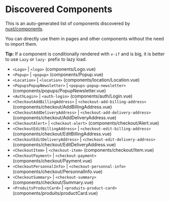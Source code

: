 # Discovered Components

This is an auto-generated list of components discovered by [nuxt/components](https://github.com/nuxt/components).

You can directly use them in pages and other components without the need to import them.

**Tip:** If a component is conditionally rendered with `v-if` and is big, it is better to use `Lazy` or `lazy-` prefix to lazy load.

- `<Logo>` | `<logo>` (components/Logo.vue)
- `<Popup>` | `<popup>` (components/Popup.vue)
- `<Location>` | `<location>` (components/location/Location.vue)
- `<PopupsPopupNewsletter>` | `<popups-popup-newsletter>` (components/popups/PopupNewsletter.vue)
- `<AuthLogin>` | `<auth-login>` (components/auth/Login.vue)
- `<CheckoutAddBillingAddress>` | `<checkout-add-billing-address>` (components/checkout/AddBillingAddress.vue)
- `<CheckoutAddDeliveryAddress>` | `<checkout-add-delivery-address>` (components/checkout/AddDeliveryAddress.vue)
- `<CheckoutAlert>` | `<checkout-alert>` (components/checkout/Alert.vue)
- `<CheckoutEditBillingAddress>` | `<checkout-edit-billing-address>` (components/checkout/EditBillingAddress.vue)
- `<CheckoutEditDeliveryAddress>` | `<checkout-edit-delivery-address>` (components/checkout/EditDeliveryAddress.vue)
- `<CheckoutItem>` | `<checkout-item>` (components/checkout/Item.vue)
- `<CheckoutPayment>` | `<checkout-payment>` (components/checkout/Payment.vue)
- `<CheckoutPersonnalInfo>` | `<checkout-personnal-info>` (components/checkout/PersonnalInfo.vue)
- `<CheckoutSummary>` | `<checkout-summary>` (components/checkout/Summary.vue)
- `<ProduitsProductCard>` | `<produits-product-card>` (components/produits/productCard.vue)
